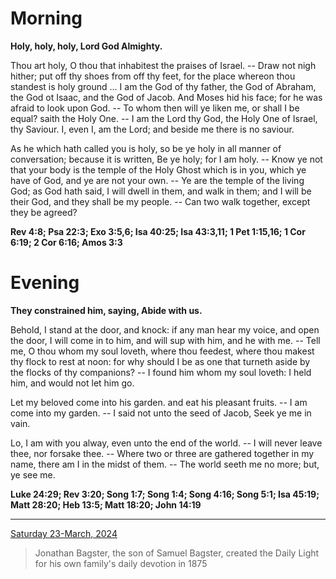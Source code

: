 # Morning

**Holy, holy, holy, Lord God Almighty.**
 
Thou art holy, O thou that inhabitest the praises of Israel. -- Draw not nigh hither; put off thy shoes from off thy feet, for the place whereon thou standest is holy ground ... I am the God of thy father, the God of Abraham, the God ot Isaac, and the God of Jacob. And Moses hid his face; for he was afraid to look upon God. -- To whom then will ye liken me, or shall I be equal? saith the Holy One. -- I am the Lord thy God, the Holy One of Israel, thy Saviour. I, even I, am the Lord; and beside me there is no saviour.
 
As he which hath called you is holy, so be ye holy in all manner of conversation; because it is written, Be ye holy; for I am holy. -- Know ye not that your body is the temple of the Holy Ghost which is in you, which ye have of God, and ye are not your own. -- Ye are the temple of the living God; as God hath said, I will dwell in them, and walk in them; and I will be their God, and they shall be my people. -- Can two walk together, except they be agreed?  

**Rev 4:8; Psa 22:3; Exo 3:5,6; Isa 40:25; Isa 43:3,11; 1 Pet 1:15,16; 1 Cor 6:19; 2 Cor 6:16; Amos 3:3**

# Evening

**They constrained him, saying, Abide with us.**
 
Behold, I stand at the door, and knock: if any man hear my voice, and open the door, I will come in to him, and will sup with him, and he with me. -- Tell me, O thou whom my soul loveth, where thou feedest, where thou makest thy flock to rest at noon: for why should I be as one that turneth aside by the flocks of thy companions? -- I found him whom my soul loveth: I held him, and would not let him go.
 
Let my beloved come into his garden. and eat his pleasant fruits. -- I am come into my garden. -- I said not unto the seed of Jacob, Seek ye me in vain.
 
Lo, I am with you alway, even unto the end of the world. -- I will never leave thee, nor forsake thee. -- Where two or three are gathered together in my name, there am I in the midst of them. -- The world seeth me no more; but, ye see me.  

**Luke 24:29; Rev 3:20; Song 1:7; Song 1:4; Song 4:16; Song 5:1; Isa 45:19; Matt 28:20; Heb 13:5; Matt 18:20; John 14:19**

---

[Saturday 23-March, 2024](https://t.me/s/daily_light)

> Jonathan Bagster, the son of Samuel Bagster, created the Daily Light for his own family's daily devotion in 1875

